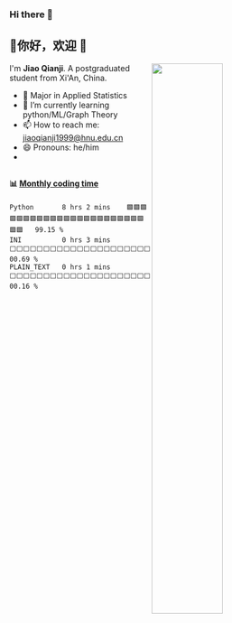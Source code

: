 ### Hi there 👋

## 👋你好，欢迎 👻

<img align="right" width="50%" src="https://github-readme-stats.vercel.app/api?username=chiaochienchi&show_icons=true" />

I'm **Jiao Qianji**. A postgraduated student from Xi'An, China.

- 🙋 Major in Applied Statistics 
- 🌱 I’m currently learning python/ML/Graph Theory 
- 📫 How to reach me: jiaoqianji1999@hnu.edu.cn 
- 😄 Pronouns: he/him 
-

##

#### :bar_chart: [Monthly coding time](https://github.com/muety/wakapi)

<!--START_SECTION:waka-->

```text
Python       8 hrs 2 mins    🟩🟩🟩🟩🟩🟩🟩🟩🟩🟩🟩🟩🟩🟩🟩🟩🟩🟩🟩🟩🟩🟩🟩🟩🟩   99.15 %
INI          0 hrs 3 mins    ⬜⬜⬜⬜⬜⬜⬜⬜⬜⬜⬜⬜⬜⬜⬜⬜⬜⬜⬜⬜⬜⬜⬜⬜⬜   00.69 %
PLAIN_TEXT   0 hrs 1 mins    ⬜⬜⬜⬜⬜⬜⬜⬜⬜⬜⬜⬜⬜⬜⬜⬜⬜⬜⬜⬜⬜⬜⬜⬜⬜   00.16 %
```

<!--END_SECTION:waka-->

##

<!-- ![](https://github-readme-stats.vercel.app/api?username=chiaochienchi) -->

<!--
**chiaochienchi/chiaochienchi** is a ✨ _special_ ✨ repository because its `README.md` (this file) appears on your GitHub profile.

Here are some ideas to get you started:

- 🔭 I’m currently working on ...
- 🌱 I’m currently learning ...
- 👯 I’m looking to collaborate on ...
- 🤔 I’m looking for help with ...
- 💬 Ask me about ...
- 📫 How to reach me: ...
- 😄 Pronouns: ...
- ⚡ Fun fact: ...
-->
